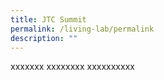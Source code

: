 ```yaml
---
title: JTC Summit
permalink: /living-lab/permalink
description: ""
---
```

xxxxxxx xxxxxxxx xxxxxxxxxx